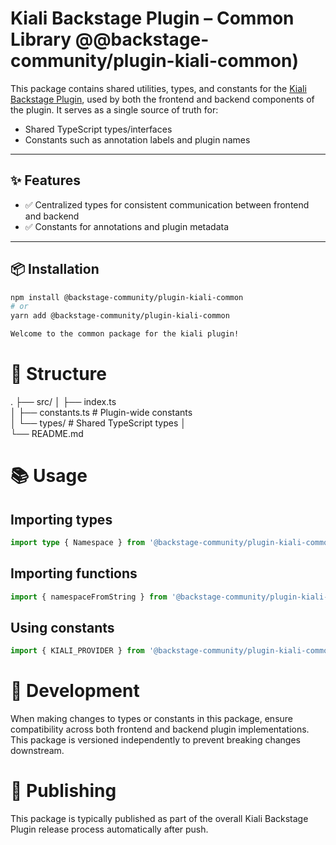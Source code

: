 # Kiali Backstage Plugin – Common Library @@backstage-community/plugin-kiali-common)

This package contains shared utilities, types, and constants for the [Kiali Backstage Plugin](https://github.com/backstage/community-plugins/tree/main/workspaces/kiali), used by both the frontend and backend components of the plugin. It serves as a single source of truth for:

- Shared TypeScript types/interfaces
- Constants such as annotation labels and plugin names

---

## ✨ Features

- ✅ Centralized types for consistent communication between frontend and backend
- ✅ Constants for annotations and plugin metadata

---

## 📦 Installation

```bash
npm install @backstage-community/plugin-kiali-common
# or
yarn add @backstage-community/plugin-kiali-common

Welcome to the common package for the kiali plugin!
```

# 📁 Structure

.
├── src/
│ ├── index.ts  
│ ├── constants.ts # Plugin-wide constants  
│ └── types/ # Shared TypeScript types
│  
└── README.md

# 📚 Usage

## Importing types

```ts
import type { Namespace } from '@backstage-community/plugin-kiali-common/types';
```

## Importing functions

```ts
import { namespaceFromString } from '@backstage-community/plugin-kiali-common/func';
```

## Using constants

```ts
import { KIALI_PROVIDER } from '@backstage-community/plugin-kiali-common';
```

# 🔧 Development

When making changes to types or constants in this package, ensure compatibility across both frontend and backend plugin implementations. This package is versioned independently to prevent breaking changes downstream.

# 🚀 Publishing

This package is typically published as part of the overall Kiali Backstage Plugin release process automatically after push.
